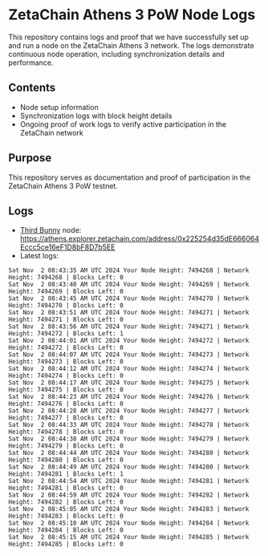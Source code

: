 # ZetaChain Athens 3 PoW Node Logs
This repository contains logs and proof that we have successfully set up and run a node on the ZetaChain Athens 3 network. The logs demonstrate continuous node operation, including synchronization details and performance.

## Contents
- Node setup information
- Synchronization logs with block height details
- Ongoing proof of work logs to verify active participation in the ZetaChain network

## Purpose
This repository serves as documentation and proof of participation in the ZetaChain Athens 3 PoW testnet.

## Logs

- [Third Bunny](https://thirdbunny.xyz/) node: https://athens.explorer.zetachain.com/address/0x225254d35dE666064Eccc5ce16eF1D8bF8D7b5EE
- Latest logs:
```
Sat Nov  2 08:43:35 AM UTC 2024 Your Node Height: 7494268 | Network Height: 7494268 | Blocks Left: 0
Sat Nov  2 08:43:40 AM UTC 2024 Your Node Height: 7494269 | Network Height: 7494269 | Blocks Left: 0
Sat Nov  2 08:43:45 AM UTC 2024 Your Node Height: 7494270 | Network Height: 7494270 | Blocks Left: 0
Sat Nov  2 08:43:51 AM UTC 2024 Your Node Height: 7494271 | Network Height: 7494271 | Blocks Left: 0
Sat Nov  2 08:43:56 AM UTC 2024 Your Node Height: 7494271 | Network Height: 7494272 | Blocks Left: 1
Sat Nov  2 08:44:01 AM UTC 2024 Your Node Height: 7494272 | Network Height: 7494272 | Blocks Left: 0
Sat Nov  2 08:44:07 AM UTC 2024 Your Node Height: 7494273 | Network Height: 7494273 | Blocks Left: 0
Sat Nov  2 08:44:12 AM UTC 2024 Your Node Height: 7494274 | Network Height: 7494274 | Blocks Left: 0
Sat Nov  2 08:44:17 AM UTC 2024 Your Node Height: 7494275 | Network Height: 7494275 | Blocks Left: 0
Sat Nov  2 08:44:23 AM UTC 2024 Your Node Height: 7494276 | Network Height: 7494276 | Blocks Left: 0
Sat Nov  2 08:44:28 AM UTC 2024 Your Node Height: 7494277 | Network Height: 7494277 | Blocks Left: 0
Sat Nov  2 08:44:33 AM UTC 2024 Your Node Height: 7494278 | Network Height: 7494278 | Blocks Left: 0
Sat Nov  2 08:44:38 AM UTC 2024 Your Node Height: 7494279 | Network Height: 7494279 | Blocks Left: 0
Sat Nov  2 08:44:44 AM UTC 2024 Your Node Height: 7494280 | Network Height: 7494280 | Blocks Left: 0
Sat Nov  2 08:44:49 AM UTC 2024 Your Node Height: 7494280 | Network Height: 7494281 | Blocks Left: 1
Sat Nov  2 08:44:54 AM UTC 2024 Your Node Height: 7494281 | Network Height: 7494281 | Blocks Left: 0
Sat Nov  2 08:44:59 AM UTC 2024 Your Node Height: 7494282 | Network Height: 7494282 | Blocks Left: 0
Sat Nov  2 08:45:05 AM UTC 2024 Your Node Height: 7494283 | Network Height: 7494283 | Blocks Left: 0
Sat Nov  2 08:45:10 AM UTC 2024 Your Node Height: 7494284 | Network Height: 7494284 | Blocks Left: 0
Sat Nov  2 08:45:15 AM UTC 2024 Your Node Height: 7494285 | Network Height: 7494285 | Blocks Left: 0
```
